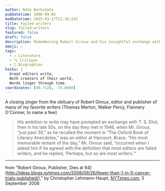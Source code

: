 ```yaml
---
author: Nate Barksdale
pubDatetime: 2008-09-05
modDatetime: 2025-03-17T21:38:24Z
title: Failed writers
slug: failed-writers
featured: false
draft: false
description: Remembering Robert Giroux and his insightful exchange with T. S. Eliot on the nature of writers and editors.
emoji: ✍️
tags:
  - ✍️ Literature
  - 🔍 Critique
  - 📖 Biographies
haiku: |
  Great editors write,  
  Both creators of their world,  
  Words linger through time.
coordinates: [40.7128, -74.0060]
---
```


A closing zinger from the obituary of Robert Giroux, editor and publisher of many of my favorite writers (Thomas Merton, Walker Percy, Flannery O'Conner, to name a few)

> His ambition to write may have prompted an exchange with T. S. Eliot, then in his late 50s, on the day they met in 1946, when Mr. Giroux, “just past 30,” as he recalled the moment in “The Oxford Book of Literary Anecdotes,” was an editor at Harcourt, Brace. “His most memorable remark of the day,” Mr. Giroux said, “occurred when I asked him if he agreed with the definition that most editors are failed writers, and he replied, ‘Perhaps, but so are most writers.’“

---

from "Robert Giroux, Publisher, Dies at 94](http://ideas.blogs.nytimes.com/2008/09/26/fewer-than-1-in-5-cancer-trials-published/)," by Christopher Lehmann-Haupt, [NYTimes.com](https://www.google.com/search?q=%22NYTimes.com%22%20nytimes.com), 5 September 2008
